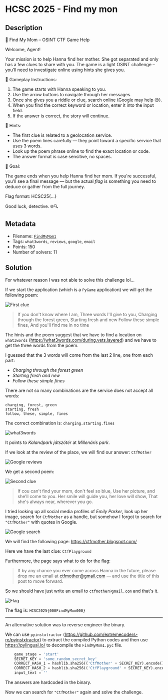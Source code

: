 # HCSC 2025 - Find my mon

## Description

📘 Find My Mom – OSINT CTF Game Help

Welcome, Agent!

Your mission is to help Hanna find her mother. She got separated and only has a few clues to share with you. The game is a light OSINT challenge – you’ll need to investigate online using hints she gives you.

🧩 Gameplay Instructions:

1. The game starts with Hanna speaking to you.
2. Use the arrow buttons to navigate through her messages.
3. Once she gives you a riddle or clue, search online (Google may help 😉).
4. When you find the correct keyword or location, enter it into the input field.
5. If the answer is correct, the story will continue.

🔐 Hints:

- The first clue is related to a geolocation service.
- Use the poem lines carefully — they point toward a specific service that uses 3 words.
- Look up the poem phrase online to find the exact location or code.
- The answer format is case sensitive, no spaces.

🎯 Goal:

The game ends when you help Hanna find her mom. If you're successful, you'll see a final message — but the actual *flag* is something you need to deduce or gather from the full journey.

Flag format: HCSC25{...}

Good luck, detective. 🌐🔍

## Metadata

- Filename: [`FindMyMom1`](files/FindMyMom1)
- Tags: `what3words`, `reviews`, `google`, `email`
- Points: 150
- Number of solvers: 11

## Solution

For whatever reason I was not able to solve this challenge lol...

If we start the application (which is a `PyGame` application) we will get the following poem:

![First clue](media/first-clue.png)

> If you don't know where I am, Three words I'll give to you,
Charging through the forest green, Starting fresh and new
Follow these simple fines, And you'll find me in no time

The hints and the poem suggest that we have to find a location on `what3words` (<https://what3words.com/during.vets.layered>) and we have to get the three words from the poem.

I guessed that the 3 words will come from the last 2 line, one from each part:
- *Charging through the forest green*
- *Starting fresh and new*
- *Follow these simple fines*

There are not so many combinations are the service does not accept all words:

```
charging, forest, green
starting, fresh
follow, these, simple, fines
```

The correct combination is: `charging.starting.fines`

![what3words](media/what3words.png)

It points to *Kalandpark játszótér* at *Millenáris park*.

If we look at the review of the place, we will find our answer: `CtfMother`

![Google reviews](media/reviews.png)

We get a second poem:

![Second clue](media/second-clue.png)

> If cou can't find your mom, don't feel so blue, Use her 
picture, and she'll come to you. Her smile will guide you, 
her love will show, That she's always near, wherever you go.

I tried looking up all social media profiles of *Emily Parker*, look up her image, search for `CtfMother` as a handle, but somehow I forgot to search for `"CtfMother"` with quotes in Google.

![Google search](media/google.png)

We will find the following page: <https://ctfmother.blogspot.com/>

Here we have the last clue: `CtfPlayground`

Furthermore, the page says what to do for the flag:

> If by any chance you ever come across Hanna in the future, please drop me an email at ctfmother@gmail.com — and use the title of this post to move forward.

So we should have just write an email to `ctfmother@gmail.com` and that's it.

![Flag](media/flag.webp)

The flag is: `HCSC2025{000FindMyMom000}`

-----

An alternative solution was to reverse engineer the binary.

We can use `pyinstxtractor` (<https://github.com/extremecoders-re/pyinstxtractor>) to extract the compiled Python codes and then use <https://pylingual.io/> to decompile the `FindMyMom1.pyc` file.

```python
    game_stage = 'start'
    SECRET_KEY = 'some_random_secret_key'
    CORRECT_HASH_1 = hashlib.sha256(('CtfMother' + SECRET_KEY).encode()).hexdigest()
    CORRECT_HASH_2 = hashlib.sha256(('CtfPlayground' + SECRET_KEY).encode()).hexdigest()
    input_text = ''
```

The answers are hardcoded in the binary.

Now we can search for `"CtfMother"` again and solve the challenge.